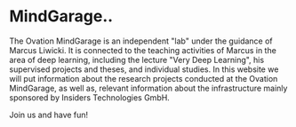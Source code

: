 MindGarage..
============
The Ovation MindGarage is an independent "lab" under the guidance of Marcus Liwicki. It is connected to the teaching activities of Marcus in the area of deep learning, including the lecture "Very Deep Learning", his supervised projects and theses, and individual studies.
In this website we will put information about the research projects conducted at the Ovation MindGarage, as well as, relevant information about the infrastructure mainly sponsored by Insiders Technologies GmbH.

Join us and have fun!